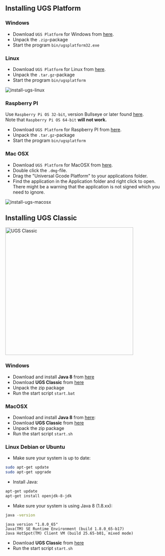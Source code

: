 ## Installing UGS Platform

### Windows

* Download `UGS Platform` for Windows from [here](https://github.com/winder/Universal-G-Code-Sender#downloads). 
* Unpack the `.zip`-package
* Start the program ```bin/ugsplatform32.exe```

### Linux

* Download `UGS Platform` for Linux from [here](https://github.com/winder/Universal-G-Code-Sender#downloads). 
* Unpack the `.tar.gz`-package
* Start the program ```bin/ugsplatform```

![install-ugs-linux](https://user-images.githubusercontent.com/8962024/210969002-cd873040-ff47-4638-a0b5-ff1709390017.gif)

### Raspberry PI
Use `Raspberry Pi OS 32-bit`, version Bullseye or later found [here](https://www.raspberrypi.com/software/operating-systems/).<br>
Note that `Raspberry Pi OS 64-bit` **will not work.**

* Download `UGS Platform` for Raspberry PI from [here](https://github.com/winder/Universal-G-Code-Sender#downloads). 
* Unpack the `.tar.gz`-package
* Start the program ```bin/ugsplatform```

### Mac OSX
* Download `UGS Platform` for MacOSX from [here](https://github.com/winder/Universal-G-Code-Sender#downloads). 
* Double click the `.dmg`-file.
* Drag the "Universal Gcode Platform" to your applications folder.
* Find the application in the Application folder and right click to open.<br/>There might be a warning that the application is not signed which you need to ignore.

![install-ugs-macosx](https://user-images.githubusercontent.com/8962024/210966015-bab21f42-1ad1-422f-98a4-d05c4735b02f.gif)


## Installing UGS Classic
<img alt="UGS Classic" src="https://raw.githubusercontent.com/winder/Universal-G-Code-Sender/master/pictures/1.0.6_command_table.png" width="400" />

### Windows
* Download and install **Java 8** from [here](https://java.com/en/download/)
* Download **UGS Classic** from [here](https://github.com/winder/Universal-G-Code-Sender#downloads)
* Unpack the zip package
* Run the start script ```start.bat```

### MacOSX
* Download and install **Java 8** from [here](https://www.oracle.com/technetwork/java/javase/downloads/jre8-downloads-2133155.html):
* Download **UGS Classic** from [here](https://github.com/winder/Universal-G-Code-Sender#downloads)
* Unpack the zip package
* Run the start script ```start.sh```

### Linux Debian or Ubuntu

* Make sure your system is up to date:
```bash
sudo apt-get update
sudo apt-get upgrade
```

* Install Java: 
```bash
apt-get update
apt-get install openjdk-8-jdk
```

* Make sure your system is using Java 8 (1.8.xx):
```bash
java -version
```
```
java version "1.8.0_65"
Java(TM) SE Runtime Environment (build 1.8.0_65-b17)
Java HotSpot(TM) Client VM (build 25.65-b01, mixed mode)
```

* Download **UGS Classic** from [here](https://github.com/winder/Universal-G-Code-Sender#downloads)
* Run the start script ```start.sh```


